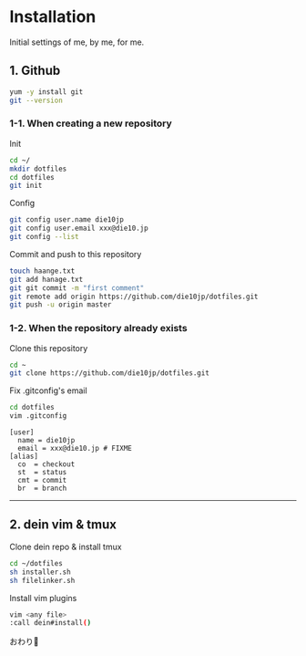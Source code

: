 # Installation
Initial settings of me, by me, for me.
## 1. Github
```bash
yum -y install git
git --version
```

### 1-1. When creating a new repository
Init
```bash
cd ~/
mkdir dotfiles
cd dotfiles
git init
```

Config
```bash
git config user.name die10jp
git config user.email xxx@die10.jp
git config --list
```

Commit and push to this repository
```bash
touch haange.txt
git add hanage.txt
git git commit -m "first comment"
git remote add origin https://github.com/die10jp/dotfiles.git
git push -u origin master
```

### 1-2. When the repository already exists
Clone this repository
```bash
cd ~
git clone https://github.com/die10jp/dotfiles.git
```

Fix .gitconfig's email
```bash
cd dotfiles
vim .gitconfig
```

```.gitconfig
[user]
  name = die10jp
  email = xxx@die10.jp # FIXME
[alias]
  co  = checkout
  st  = status
  cmt = commit
  br  = branch
```

---

## 2. dein vim & tmux
Clone dein repo & install tmux
```bash
cd ~/dotfiles
sh installer.sh
sh filelinker.sh
```

Install vim plugins
```bash
vim <any file>
:call dein#install()
```

おわり🌱
